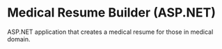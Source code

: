 # Medical Resume Builder (ASP.NET)
ASP.NET application that creates a medical resume for those in medical domain.
